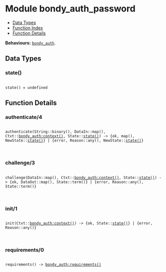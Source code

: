 

# Module bondy_auth_password #
* [Data Types](#types)
* [Function Index](#index)
* [Function Details](#functions)

__Behaviours:__ [`bondy_auth`](bondy_auth.md).

<a name="types"></a>

## Data Types ##


<a name="state()"></a>


### state() ###


<pre><code>
state() = undefined
</code></pre>


<a name="functions"></a>

## Function Details ##

<a name="authenticate-4"></a>

### authenticate/4 ###

<pre><code>
authenticate(String::binary(), DataIn::map(), Ctxt::<a href="bondy_auth.md#type-context">bondy_auth:context()</a>, State::<a href="#type-state">state()</a>) -&gt; {ok, map(), NewState::<a href="#type-state">state()</a>} | {error, Reason::any(), NewState::<a href="#type-state">state()</a>}
</code></pre>
<br />

<a name="challenge-3"></a>

### challenge/3 ###

<pre><code>
challenge(DataIn::map(), Ctxt::<a href="bondy_auth.md#type-context">bondy_auth:context()</a>, State::<a href="#type-state">state()</a>) -&gt; {ok, DataOut::map(), State::term()} | {error, Reason::any(), State::term()}
</code></pre>
<br />

<a name="init-1"></a>

### init/1 ###

<pre><code>
init(Ctxt::<a href="bondy_auth.md#type-context">bondy_auth:context()</a>) -&gt; {ok, State::<a href="#type-state">state()</a>} | {error, Reason::any()}
</code></pre>
<br />

<a name="requirements-0"></a>

### requirements/0 ###

<pre><code>
requirements() -&gt; <a href="bondy_auth.md#type-requirements">bondy_auth:requirements()</a>
</code></pre>
<br />

